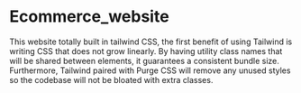 # Ecommerce_website
This website totally built in tailwind CSS, the first benefit of using Tailwind is writing CSS that does not grow linearly. By having utility class names that will be shared between elements, it guarantees a consistent bundle size. Furthermore, Tailwind paired with Purge CSS will remove any unused styles so the codebase will not be bloated with extra classes.
